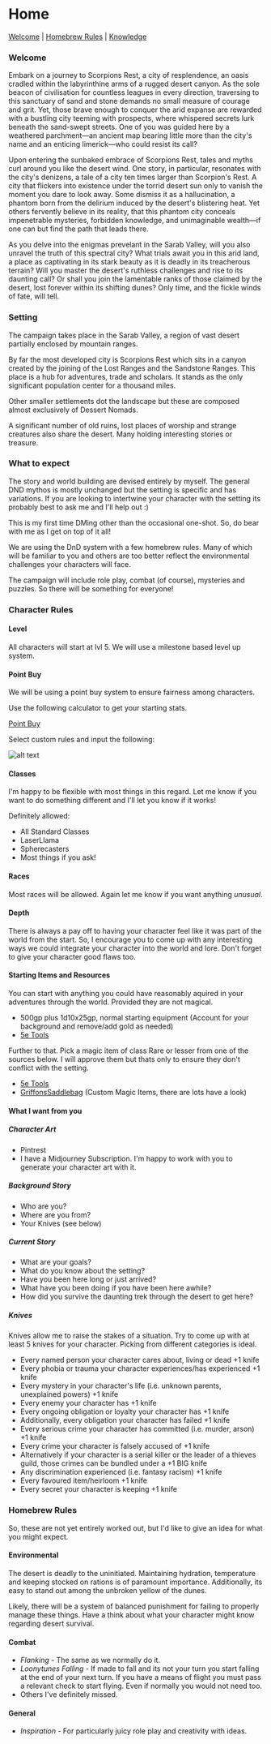 # Home

[Welcome](https://jaydickson02.github.io/desertmirage) | [Homebrew Rules](https://jaydickson02.github.io/desertmirage/rules) | [Knowledge](https://jaydickson02.github.io/desertmirage/knowledge)

### Welcome

Embark on a journey to Scorpions Rest, a city of resplendence, an oasis cradled within the labyrinthine arms of a rugged desert canyon. As the sole beacon of civilisation for countless leagues in every direction, traversing to this sanctuary of sand and stone demands no small measure of courage and grit. Yet, those brave enough to conquer the arid expanse are rewarded with a bustling city teeming with prospects, where whispered secrets lurk beneath the sand-swept streets. One of you was guided here by a weathered parchment—an ancient map bearing little more than the city's name and an enticing limerick—who could resist its call? 

Upon entering the sunbaked embrace of Scorpions Rest, tales and myths curl around you like the desert wind. One story, in particular, resonates with the city's denizens, a tale of a city ten times larger than Scorpion's Rest. A city that flickers into existence under the torrid desert sun only to vanish the moment you dare to look away. Some dismiss it as a hallucination, a phantom born from the delirium induced by the desert's blistering heat. Yet others fervently believe in its reality, that this phantom city conceals impenetrable mysteries, forbidden knowledge, and unimaginable wealth—if one can but find the path that leads there. 

As you delve into the enigmas prevelant in the Sarab Valley, will you also unravel the truth of this spectral city? What trials await you in this arid land, a place as captivating in its stark beauty as it is deadly in its treacherous terrain? Will you master the desert's ruthless challenges and rise to its daunting call? Or shall you join the lamentable ranks of those claimed by the desert, lost forever within its shifting dunes? Only time, and the fickle winds of fate, will tell.

### Setting

The campaign takes place in the Sarab Valley, a region of vast desert partially enclosed by mountain ranges. 

By far the most developed city is Scorpions Rest which sits in a canyon created by the joining of the Lost Ranges and the Sandstone Ranges. This place is a hub for adventures, trade and scholars. It stands as the only significant population center for a thousand miles. 

Other smaller settlements dot the landscape but these are composed almost exclusively of Dessert Nomads.

A significant number of old ruins, lost places of worship and strange creatures also share the desert. Many holding interesting stories or treasure.

### What to expect

The story and world building are devised entirely by myself. The general DND mythos is mostly unchanged but the setting is specific and has variations. If you are looking to intertwine your character with the setting its probably best to ask me and I'll help out :)

This is my first time DMing other than the occasional one-shot. So, do bear with me as I get on top of it all!

We are using the DnD system with a few homebrew rules. Many of which will be familiar to you and others are too better reflect the environmental challenges your characters will face.

The campaign will include role play, combat (of course), mysteries and puzzles. So there will be something for everyone!

### Character Rules

#### Level
All characters will start at lvl 5. We will use a milestone based level up system.

#### Point Buy
We will be using a point buy system to ensure fairness among characters.

Use the following calculator to get your starting stats.

[Point Buy](https://chicken-dinner.com/5e/5e-point-buy.html)

Select custom rules and input the following:

![alt text](https://cdn.discordapp.com/attachments/982267203149791235/1181998312979706019/image.png?ex=65b13d36&is=659ec836&hm=92d0d785054905936f8931a27bcf5256ac37719fa7a88f38df1760e53c38b2b7&)


#### Classes
I'm happy to be flexible with most things in this regard. Let me know if you want to do something different and I'll let you know if it works!

Definitely allowed:
- All Standard Classes
- LaserLlama
- Spherecasters
- Most things if you ask!

#### Races
Most races will be allowed. Again let me know if you want anything *unusual*.

#### Depth
There is always a pay off to having your character feel like it was part of the world from the start. So, I encourage you to come up with any interesting ways we could integrate your character into the world and lore. Don't forget to give your character good flaws too.

#### Starting Items and Resources
You can start with anything you could have reasonably aquired in your adventures through the world. Provided they are not magical.

* 500gp plus 1d10x25gp, normal starting equipment (Account for your background and remove/add gold as needed)
* [5e Tools](https://5e.tools/items.html#abacus_phb)

Further to that. Pick a magic item of class Rare or lesser from one of the sources below. I will approve them but thats only to ensure they don't conflict with the setting.

* [5e Tools](https://5e.tools/items.html#abacus_phb)
* [GriffonsSaddlebag](https://www.reddit.com/r/TheGriffonsSaddlebag/) (Custom Magic Items, there are lots have a look)

#### What I want from you

##### Character Art
* Pintrest
* I have a Midjourney Subscription. I'm happy to work with you to generate your character art with it.

##### Background Story
* Who are you?
* Where are you from?
* Your Knives (see below)

##### Current Story
* What are your goals?
* What do you know about the setting?
* Have you been here long or just arrived?
* What have you been doing if you have been here awhile?
* How did you survive the daunting trek through the desert to get here?

##### Knives
Knives allow me to raise the stakes of a situation. Try to come up with at least 5 knives for your character. Picking from different categories is ideal.  

* Every named person your character cares about, living or dead +1 knife
* Every phobia or trauma your character experiences/has experienced +1 knife 
* Every mystery in your character's life (i.e. unknown parents, unexplained powers) +1 knife 
* Every enemy your character has +1 knife 
* Every ongoing obligation or loyalty your character has +1 knife 
* Additionally, every obligation your character has failed +1 knife 
* Every serious crime your character has committed (i.e. murder, arson) +1 knife 
* Every crime your character is falsely accused of +1 knife 
* Alternatively if your character is a serial killer or the leader of a thieves guild, those crimes can be bundled under a +1 BIG knife 
* Any discrimination experienced (i.e. fantasy racism) +1 knife
* Every favoured item/heirloom +1 knife 
* Every secret your character is keeping +1 knife
  
### Homebrew Rules
So, these are not yet entirely worked out, but I'd like to give an idea for what you might expect.

#### Environmental
The desert is deadly to the uninitiated. Maintaining hydration, temperature and keeping stocked on rations is of paramount importance. Additionally, its easy to stand out among the unbroken yellow of the dunes.

Likely, there will be a system of balanced punishment for failing to properly manage these things. Have a think about what your character might know regarding desert survival.

#### Combat
* *Flanking* - The same as we normally do it.
* *Loonytunes Falling* - If made to fall and its not your turn you start falling at the end of your next turn. If you have a means of flight you must pass a relevant check to start flying. Even if normally you would not need too.
* Others I've definitely missed.

#### General
* *Inspiration* - For particularly juicy role play and creativity with ideas.
